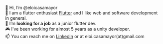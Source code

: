 👋 Hi, I’m @eloicasamayor
<br>👀 I am a flutter enthusiast [Flutter](https://flutter.dev/) and I like web and software development in general.
<br>🥰 I’m **looking for a job** as a junior flutter dev.
<br>🎮 I've been working for almost 5 years as a unity developer.
<br>📫 You can reach me on [Linkedin](https://www.linkedin.com/in/eloicasamayor/) or at eloi.casamayor(at)gmail.com

<!---
eloicasamayor/eloicasamayor is a ✨ special ✨ repository because its `README.md` (this file) appears on your GitHub profile.
You can click the Preview link to take a look at your changes.
--->
